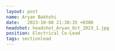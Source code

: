 ```yaml
---
layout: post
name: Aryan Bakhshi
date:   2023-10-08 21:30:35 +0300
headshot: headshot_Aryan_Oct_2023_1.jpg
position: Electrical Co-Lead
tags: sectionlead
---
```


